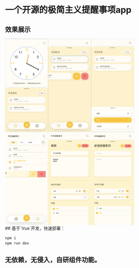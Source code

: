 # 一个开源的极简主义提醒事项app

## 效果展示

<div style="display:flex; flex-wrap:wrap;">
<img src="./images/主页.png" style="zoom:30%;" />
<img src="./images/主页2.png" style="zoom:30%;" />
<img src="./images/筛选.png" style="zoom:30%;" />
<img src="./images/所有提醒事项.png" style="zoom:30%;" />
<img src="./images/编辑.png" style="zoom:30%;" />
<img src="./images/新建.png" style="zoom:30%;" />
</div>
## 基于`Vue`开发，快速部署：

```bash
npm i
npm run dev
```

## 无依赖，无侵入，自研组件功能。
